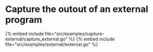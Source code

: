 # Capture the outout of an external program

{% embed include file="src/examples/capture-external/capture_external.go" %}
{% embed include file="src/examples/external/external.go" %}
